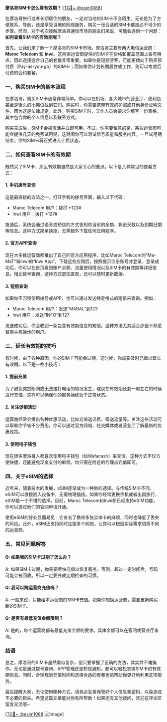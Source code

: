 **摩洛哥SIM卡怎么看有效期？** [[TG💪+ @esim1088](https://t.me/s/esim1088)]

在摩洛哥旅行或者长期居住的朋友，一定对当地的SIM卡不会陌生。无论是为了方便联系、导航，还是享受当地的网络服务，购买一张合适的SIM卡都是必不可少的步骤。然而，对于初次接触摩洛哥通信市场的朋友们来说，可能会遇到一个问题：**如何查看SIM卡的有效期呢？** 

首先，让我们来了解一下摩洛哥的SIM卡市场。摩洛哥主要有两大电信运营商：**Maroc Telecom** 和 **Inwi**。这两家运营商提供的SIM卡在价格和覆盖范围上各有特点，因此选择适合自己的套餐非常重要。如果你是短期游客，可能更倾向于购买预付费（Pay-as-you-go）的SIM卡；而如果你计划长期居住或工作，则可以考虑后付费的合约套餐。

### **一、购买SIM卡的基本流程**

在摩洛哥，购买SIM卡通常非常简单。你可以在机场、各大城市的营业厅、便利店甚至是街头的小摊位找到它们。购买时，你需要携带有效的护照或其他身份证明文件，因为这是法律规定。此外，购买SIM卡时，工作人员会要求你填写一份表格，其中包含你的个人信息以及联系方式。

购买完成后，SIM卡会被激活并立即可用。不过，你需要留意的是，某些运营商可能会提供几天的免费试用期，这期间你可以测试信号质量和服务内容。一旦试用期结束，你的SIM卡将正式进入计费状态。

### **二、如何查看SIM卡的有效期**

既然买了SIM卡，那么有效期自然是大家关心的重点。以下是几种常见的查看方式：

#### **1. 手机拨号查询**
这是最直接的方法之一。打开手机的拨号界面，输入以下代码：
- Maroc Telecom 用户：拨打 *123#
- Inwi 用户：拨打 *127#

拨通后，系统会通过语音或短信的方式告知你当前的余额、剩余天数以及到期日期等信息。这种方式简单快捷，无需额外下载任何应用程序。

#### **2. 官方APP查询**
现在大多数运营商都推出了自己的官方应用程序，比如Maroc Telecom的“Ma-MaT”和Inwi的“Inwi App”。下载这些应用后，按照提示注册账号并登录。登录成功后，你可以在首页看到账户余额、流量使用情况以及SIM卡的有效期等详细信息。相比拨号查询，这种方式更加直观，还可以随时更新数据。

#### **3. 短信查询**
如果你不习惯使用拨号或APP，也可以通过发送特定格式的短信来查询。例如：
- Maroc Telecom 用户：发送“MABAL”到123
- Inwi 用户：发送“INFO”到127

发送成功后，你会收到一条包含有效期信息的短信。这种方法尤其适合那些不熟悉智能手机操作的用户。

### **三、延长有效期的技巧**

有时候，由于各种原因，你的SIM卡可能会过期。这时候，你需要及时充值以延长有效期。以下是一些小技巧：

#### **1. 提前充值**
为了避免突然断网或无法接打电话的情况发生，建议在有效期还剩一周左右的时候进行充值。这样可以确保你的服务始终处于正常状态。

#### **2. 关注促销活动**
运营商经常会推出各种优惠活动，比如充值送话费、赠送流量等。关注这些活动可以帮助你节省不少费用。你可以通过官方网站、社交媒体或者营业厅了解最新的优惠政策。

#### **3. 使用电子钱包**
现在很多摩洛哥人都喜欢使用电子钱包（如Wafacash）来充值。这种方式不仅方便快捷，还能避免现金支付的麻烦。你只需在附近的代理点充值即可。

### **四、关于eSIM的选择**

近年来，随着技术的发展，eSIM逐渐成为一种新的选择。与传统SIM卡不同，eSIM可以直接嵌入设备中，无需物理插拔。如果你经常更换手机或者出国旅行，eSIM是一个不错的选择。目前，Maroc Telecom和Inwi都已经支持eSIM功能，你可以通过他们的官网申请开通。

使用eSIM的好处显而易见：它省去了携带多张实体卡的麻烦，同时也降低了丢失的风险。此外，eSIM还支持同时连接多个网络，让你可以根据实际需求切换不同的运营商。

### **五、常见问题解答**

#### **Q: 如果我的SIM卡过期了怎么办？**
A: 如果SIM卡过期，你需要尽快充值以恢复服务。否则，超过一定时间后，号码可能会被回收。所以一定要养成定期检查的习惯。

#### **Q: 我可以跨运营商充值吗？**
A: 一般来说，只能给本运营商的SIM卡充值。如果你想换运营商，需要重新购买新的SIM卡。

#### **Q: 是否有最低充值金额限制？**
A: 是的，每个运营商都有最低充值金额的要求。具体金额可以在官网或营业厅查询。

### **结语**

总之，摩洛哥的SIM卡虽然看似复杂，但只要掌握了正确的方法，其实并不难操作。无论是通过拨号查询、APP管理还是短信通知，都可以轻松掌握SIM卡的有效期信息。同时，合理规划充值时间和选择合适的套餐也能帮助你更好地利用这项服务。

最后提醒大家，无论使用哪种方式，请务必妥善保管好个人信息和密码，以免造成不必要的损失。希望这篇文章能对你有所帮助！如果还有其他疑问，欢迎在评论区留言交流哦~

[[TG💪+ @esim1088](https://t.me/s/esim1088) ![Image](https://i.postimg.cc/4NQfJmqS/Snipaste-2025-05-13-00-14-12.png)]